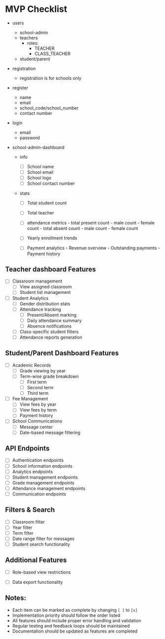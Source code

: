 # MVP Checklist
- users
  - school-admin
  - teachers
    - roles:
      - TEACHER
      - CLASS_TEACHER
  - student/parent

- registration
  - registration is for schools only

- register
  - name
  - email
  - school_code/school_number
  - contact number

- login
  - email
  - password

- school-admin-dashboard

  - info

    - [ ] School name 
    - [ ] School email 
    - [ ] School logo
    - [ ] School contact number 

  - stats

    - [ ] Total student count
    - [ ] Total teacher 
    - [ ] attendance metrics
          - total present count
            - male count
            - female count
          - total absent count
            - male count
            - female count
        
    - [ ] Yearly enrollment trends
    - [ ] Payment analytics
          - Revenue overview
          - Outstanding payments
          - Payment history



## Teacher dashboard Features
- [ ] Classroom management
  - [ ] View assigned classroom
  - [ ] Student list management
- [ ] Student Analytics
  - [ ] Gender distribution stats
  - [ ] Attendance tracking
    - [ ] Present/Absent marking
    - [ ] Daily attendance summary
    - [ ] Absence notifications
  - [ ] Class-specific student filters
  - [ ] Attendance reports generation

## Student/Parent Dashboard Features
- [ ] Academic Records
  - [ ] Grade viewing by year
  - [ ] Term-wise grade breakdown
    - [ ] First term
    - [ ] Second term
    - [ ] Third term
- [ ] Fee Management
  - [ ] View fees by year
  - [ ] View fees by term
  - [ ] Payment history
- [ ] School Communications
  - [ ] Message center
  - [ ] Date-based message filtering

## API Endpoints
- [ ] Authentication endpoints
- [ ] School information endpoints
- [ ] Analytics endpoints
- [ ] Student management endpoints
- [ ] Grade management endpoints
- [ ] Attendance management endpoints
- [ ] Communication endpoints

## Filters & Search
- [ ] Classroom filter
- [ ] Year filter
- [ ] Term filter
- [ ] Date range filter for messages
- [ ] Student search functionality

## Additional Features
- [ ] Role-based view restrictions
- [ ] Data export functionality


## Notes:
- Each item can be marked as complete by changing `[ ]` to `[x]`
- Implementation priority should follow the order listed
- All features should include proper error handling and validation
- Regular testing and feedback loops should be maintained
- Documentation should be updated as features are completed
